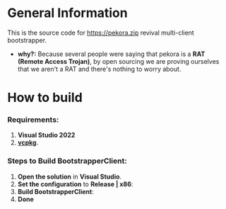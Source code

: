 # General Information
This is the source code for https://pekora.zip revival multi-client bootstrapper.
- **why?:** Because several people were saying that pekora is a **RAT (Remote Access Trojan)**, by open sourcing we are proving ourselves that we aren't a RAT and there's nothing to worry about.

# How to build

### Requirements:
1. **Visual Studio 2022**
2. **[vcpkg](https://learn.microsoft.com/en-us/vcpkg/get_started/get-started-vs?pivots=shell-powershell)**.

### Steps to Build **BootstrapperClient**:
1. **Open the solution** in **Visual Studio**.
2. **Set the configuration** to **Release | x86**:
4. **Build BootstrapperClient**:
5. **Done**
